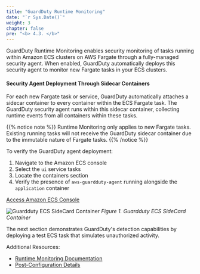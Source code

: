 ```yaml
---
title: "GuardDuty Runtime Monitoring"
date: "`r Sys.Date()`"
weight: 3
chapter: false
pre: "<b> 4.3. </b>"
---
```


GuardDuty Runtime Monitoring enables security monitoring of tasks running within Amazon ECS clusters on AWS Fargate through a fully-managed security agent. When enabled, GuardDuty automatically deploys this security agent to monitor new Fargate tasks in your ECS clusters.

#### Security Agent Deployment Through Sidecar Containers

For each new Fargate task or service, GuardDuty automatically attaches a sidecar container to every container within the ECS Fargate task. The GuardDuty security agent runs within this sidecar container, collecting runtime events from all containers within these tasks.

{{% notice note %}}
Runtime Monitoring only applies to new Fargate tasks. Existing running tasks will not receive the GuardDuty sidecar container due to the immutable nature of Fargate tasks.
{{% /notice %}}

To verify the GuardDuty agent deployment:

1. Navigate to the Amazon ECS console
2. Select the `ui` service tasks
3. Locate the containers section
4. Verify the presence of `aws-guardduty-agent` running alongside the `application` container

[Access Amazon ECS Console](https://console.aws.amazon.com/ecs/v2/clusters/retail-store-ecs-cluster/services/ui/tasks)

![Guardduty ECS SideCard Container](/images/4-amazon-guardduty/4.3-guardduty-monitoring/image.png)
*Figure 1. Guardduty ECS SideCard Container*

The next section demonstrates GuardDuty's detection capabilities by deploying a test ECS task that simulates unauthorized activity.

Additional Resources:
- [Runtime Monitoring Documentation](https://docs.aws.amazon.com/guardduty/latest/ug/how-runtime-monitoring-works-ecs-fargate.html)
- [Post-Configuration Details](https://docs.aws.amazon.com/guardduty/latest/ug/runtime-monitoring-after-configuration.html)